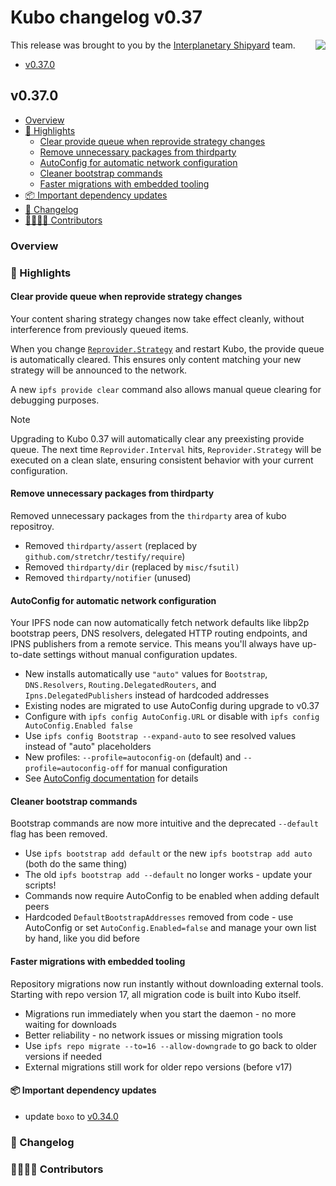# Kubo changelog v0.37

<a href="https://ipshipyard.com/"><img align="right" src="https://github.com/user-attachments/assets/39ed3504-bb71-47f6-9bf8-cb9a1698f272" /></a>

This release  was brought to you by the [Interplanetary Shipyard](https://ipshipyard.com/) team.

- [v0.37.0](#v0370)

## v0.37.0

- [Overview](#overview)
- [🔦 Highlights](#-highlights)
  - [Clear provide queue when reprovide strategy changes](#clear-provide-queue-when-reprovide-strategy-changes)
  - [Remove unnecessary packages from thirdparty](#remove-unnecessary-packages-from-thirdparty)
  - [AutoConfig for automatic network configuration](#autoconfig-for-automatic-network-configuration)
  - [Cleaner bootstrap commands](#cleaner-bootstrap-commands)
  - [Faster migrations with embedded tooling](#faster-migrations-with-embedded-tooling)
- [📦️ Important dependency updates](#-important-dependency-updates)
- [📝 Changelog](#-changelog)
- [👨‍👩‍👧‍👦 Contributors](#-contributors)

### Overview

### 🔦 Highlights

#### Clear provide queue when reprovide strategy changes

Your content sharing strategy changes now take effect cleanly, without interference from previously queued items.

When you change [`Reprovider.Strategy`](https://github.com/ipfs/kubo/blob/master/docs/config.md#reproviderstrategy) and restart Kubo, the provide queue is automatically cleared. This ensures only content matching your new strategy will be announced to the network.

A new `ipfs provide clear` command also allows manual queue clearing for debugging purposes.

> [!NOTE]
> Upgrading to Kubo 0.37 will automatically clear any preexisting provide queue. The next time `Reprovider.Interval` hits, `Reprovider.Strategy` will be executed on a clean slate, ensuring consistent behavior with your current configuration.

#### Remove unnecessary packages from thirdparty

Removed unnecessary packages from the `thirdparty` area of kubo repositroy.

- Removed `thirdparty/assert` (replaced by `github.com/stretchr/testify/require`)
- Removed `thirdparty/dir` (replaced by `misc/fsutil)`
- Removed `thirdparty/notifier` (unused)

#### AutoConfig for automatic network configuration

Your IPFS node can now automatically fetch network defaults like libp2p bootstrap peers, DNS resolvers, delegated HTTP routing endpoints, and IPNS publishers from a remote service. This means you'll always have up-to-date settings without manual configuration updates.

- New installs automatically use `"auto"` values for `Bootstrap`, `DNS.Resolvers`, `Routing.DelegatedRouters`, and `Ipns.DelegatedPublishers` instead of hardcoded addresses
- Existing nodes are migrated to use AutoConfig during upgrade to v0.37
- Configure with `ipfs config AutoConfig.URL` or disable with `ipfs config AutoConfig.Enabled false`
- Use `ipfs config Bootstrap --expand-auto` to see resolved values instead of "auto" placeholders
- New profiles: `--profile=autoconfig-on` (default) and `--profile=autoconfig-off` for manual configuration
- See [AutoConfig documentation](https://github.com/ipfs/kubo/blob/master/docs/config.md#autoconfig) for details

#### Cleaner bootstrap commands

Bootstrap commands are now more intuitive and the deprecated `--default` flag has been removed.

- Use `ipfs bootstrap add default` or the new `ipfs bootstrap add auto` (both do the same thing)
- The old `ipfs bootstrap add --default` no longer works - update your scripts!
- Commands now require AutoConfig to be enabled when adding default peers
- Hardcoded `DefaultBootstrapAddresses` removed from code - use AutoConfig or set `AutoConfig.Enabled=false` and manage your own list by hand, like you did before

#### Faster migrations with embedded tooling

Repository migrations now run instantly without downloading external tools. Starting with repo version 17, all migration code is built into Kubo itself.

- Migrations run immediately when you start the daemon - no more waiting for downloads
- Better reliability - no network issues or missing migration tools
- Use `ipfs repo migrate --to=16 --allow-downgrade` to go back to older versions if needed
- External migrations still work for older repo versions (before v17)

#### 📦️ Important dependency updates

- update `boxo` to [v0.34.0](https://github.com/ipfs/boxo/releases/tag/v0.34.0)

### 📝 Changelog

### 👨‍👩‍👧‍👦 Contributors
